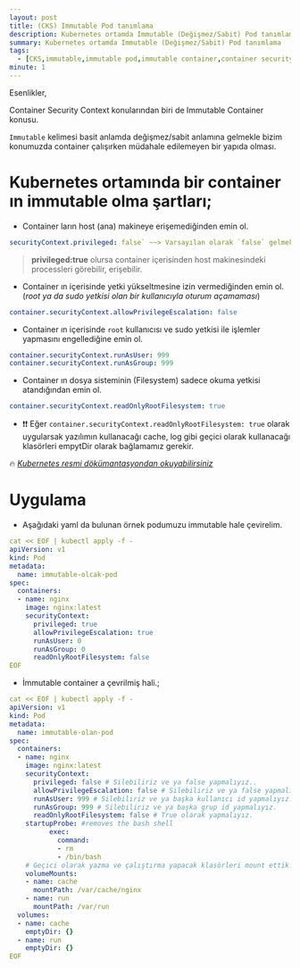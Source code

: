 ```yaml
---
layout: post
title: (CKS) Immutable Pod tanımlama
description: Kubernetes ortamda Immutable (Değişmez/Sabit) Pod tanımlama
summary: Kubernetes ortamda Immutable (Değişmez/Sabit) Pod tanımlama
tags: 
  - [CKS,immutable,immutable pod,immutable container,container security context,privileged,allowPrivilegeEscalation,readOnlyRootFilesystem,Kubernetes]
minute: 1
---
```


Esenlikler,

Container Security Context konularından biri de Immutable Container konusu. 

`Immutable` kelimesi basit anlamda değişmez/sabit anlamına gelmekle bizim konumuzda container çalışırken müdahale edilemeyen bir yapıda olması.

# Kubernetes ortamında bir container ın immutable olma şartları;

* Container ların host (ana) makineye erişemediğinden emin ol.

```yaml
securityContext.privileged: false` ~~> Varsayılan olarak `false` gelmektedir.
```

> **privileged:true** olursa container içerisinden host makinesindeki processleri görebilir, erişebilir.

* Container ın içerisinde yetki yükseltmesine izin vermediğinden emin ol. (_root ya da sudo yetkisi olan bir kullanıcıyla oturum açamaması_)


```yaml
container.securityContext.allowPrivilegeEscalation: false
```
* Container ın içerisinde `root` kullanıcısı ve sudo yetkisi ile işlemler yapmasını engellediğine emin ol.

```yaml
container.securityContext.runAsUser: 999
container.securityContext.runAsGroup: 999
```

* Container ın dosya sisteminin (Filesystem) sadece okuma yetkisi atandığından emin ol.

```yaml
container.securityContext.readOnlyRootFilesystem: true
```
  * ❗❗ Eğer `container.securityContext.readOnlyRootFilesystem: true` olarak uygularsak yazılımın kullanacağı cache, log gibi geçici olarak kullanacağı klasörleri empytDir olarak bağlamamız gerekir.

🔥  [_Kubernetes resmi dökümantasyondan okuyabilirsiniz_](https://kubernetes.io/docs/reference/kubernetes-api/workload-resources/pod-v1/#security-context-1)

# Uygulama

* Aşağıdaki yaml da bulunan örnek podumuzu immutable hale çevirelim.

```yaml
cat << EOF | kubectl apply -f - 
apiVersion: v1
kind: Pod
metadata:
  name: immutable-olcak-pod
spec:
  containers:
  - name: nginx
    image: nginx:latest
    securityContext:
      privileged: true
      allowPrivilegeEscalation: true
      runAsUser: 0
      runAsGroup: 0
      readOnlyRootFilesystem: false
EOF
```

* İmmutable container a çevrilmiş hali.;

```yaml
cat << EOF | kubectl apply -f - 
apiVersion: v1
kind: Pod
metadata:
  name: immutable-olan-pod
spec:
  containers:
  - name: nginx
    image: nginx:latest
    securityContext:
      privileged: false # Silebiliriz ve ya false yapmalıyız..
      allowPrivilegeEscalation: false # Silebiliriz ve ya false yapmalıyız.
      runAsUser: 999 # Silebiliriz ve ya başka kullanıcı id yapmalıyız.
      runAsGroup: 999 # Silebiliriz ve ya başka grup id yapmalıyız.
      readOnlyRootFilesystem: false # True olarak yapmalıyız.
    startupProbe: #removes the bash shell
          exec:
            command:
            - rm
            - /bin/bash
    # Geçici olarak yazma ve çalıştırma yapacak klasörleri mount ettik.
    volumeMounts:
    - name: cache
      mountPath: /var/cache/nginx
    - name: run
      mountPath: /var/run
  volumes:
  - name: cache
    emptyDir: {}
  - name: run
    emptyDir: {}  
EOF
```

